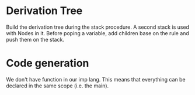 # Derivation Tree

Build the derivation tree during the stack procedure. A second
stack is used with Nodes in it. Before poping a variable, 
add children base on the rule and push them on the stack.

# Code generation

We don't have function in our imp lang. This means that everything
can be declared in the same scope (i.e. the main).